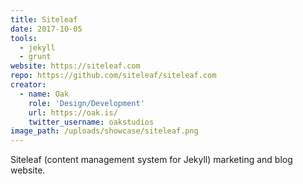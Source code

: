 ```yaml
---
title: Siteleaf
date: 2017-10-05
tools:
  - jekyll
  - grunt
website: https://siteleaf.com
repo: https://github.com/siteleaf/siteleaf.com
creator:
  - name: Oak
    role: 'Design/Development'
    url: https://oak.is/
    twitter_username: oakstudios
image_path: /uploads/showcase/siteleaf.png
---
```


Siteleaf (content management system for Jekyll) marketing and blog website.

